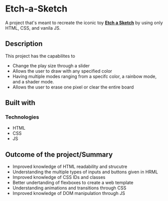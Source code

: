 # Etch-a-Sketch

A project that's meant to recreate the iconic toy [**Etch a Sketch**](https://en.wikipedia.org/wiki/Etch_A_Sketch) by using only HTML, CSS, and vanila JS.

## Description

This project has the capabilites to
* Change the play size through a slider
* Allows the user to draw with any specified color
* Having multiple modes ranging from a specifc color, a rainbow mode, and a shader mode.
* Allows the user to erase one pixel or clear the entire board

## Built with

### Technologies

* HTML
* CSS
* JS

## Outcome of the project/Summary

* Improved knowledge of HTML readability and strucutre
* Understanding the multiple types of inputs and buttons given in HRML
* Improved knowledge of CSS IDs and classes
* Better undertanding of flexboxes to create a web template
* Understanding animations and transitions through CSS
* Improved knowledge of DOM manipulation through JS
